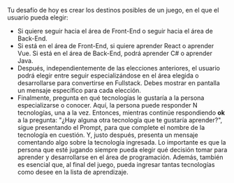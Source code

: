 Tu desafío de hoy es crear los destinos posibles de un juego, en el que el usuario pueda elegir:
- Si quiere seguir hacia el área de Front-End o seguir hacia el área de Back-End.
- Si está en el área de Front-End, si quiere aprender React o aprender Vue. Si está en el área de Back-End, podrá aprender C# o aprender Java.
- Después, independientemente de las elecciones anteriores, el usuario podrá elegir entre seguir especializándose en el área elegida o desarrollarse para convertirse en Fullstack. Debes mostrar en pantalla un mensaje específico para cada elección.
- Finalmente, pregunta en qué tecnologías le gustaría a la persona especializarse o conocer. Aquí, la persona puede responder N tecnologías, una a la vez. Entonces, mientras continúe respondiendo **ok** a la pregunta: "¿Hay alguna otra tecnología que te gustaría aprender?", sigue presentando el Prompt, para que complete el nombre de la tecnología en cuestión. Y, justo después, presenta un mensaje comentando algo sobre la tecnología ingresada.
Lo importante es que la persona que esté jugando siempre pueda elegir qué decisión tomar para aprender y desarrollarse en el área de programación.
Además, también es esencial que, al final del juego, pueda ingresar tantas tecnologías como desee en la lista de aprendizaje.
